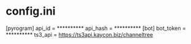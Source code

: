# config.ini
[pyrogram]
api_id = **********
api_hash = **********
[bot]
bot_token = **********
ts3_api = https://ts3api.kaycon.biz/channeltree